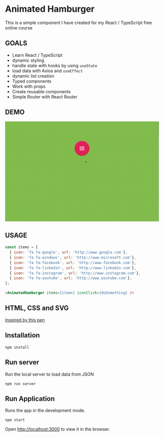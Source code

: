 # Animated Hamburger 

This is a simple component I have created for my React / TypeScript free online course

## GOALS

* Learn React / TypeScript
* dynamic styling
* handle state with hooks by using `useState`
* load data with Axios and `useEffect`
* dynamic list creation
* Typed components
* Work with props
* Create reusable components
* Simple Router with React Router

## DEMO
![Preview with routes](https://github.com/fabiobiondi/react-demo-animated-hamburger/blob/master/previews/animated-preview-with-routes.gif)



## USAGE

```javascript
const items = [
  { icon: 'fa fa-google', url: 'http://www.google.com'},
  { icon: 'fa fa-windows', url: 'http://www.microsoft.com'},
  { icon: 'fa fa-facebook', url: 'http://www.facebook.com'},
  { icon: 'fa fa-linkedin', url: 'http://www.linkedin.com'},
  { icon: 'fa fa-instagram', url: 'http://www.instagram.com'},
  { icon: 'fa fa-youtube', url: 'http://www.youtube.com'},
];
```

```html
<AnimatedHamburger items={items} iconClick={doSomething} />
```

## HTML, CSS and SVG
[Inspired by this pen](https://codepen.io/lbebber/pen/RNgBPP)


## Installation

```
npm install
```

## Run server

Run the local server to load data from JSON

```
npm run server
```

## Run Application

Runs the app in the development mode.

```
npm start
```

Open [http://localhost:3000](http://localhost:3000) to view it in the browser.
